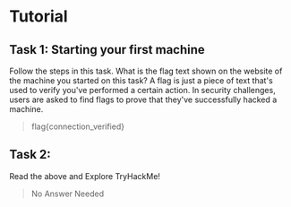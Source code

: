 # Tutorial
## Task 1: Starting your first machine

Follow the steps in this task. What is the flag text shown on the website of the machine you started on this task?
A flag is just a piece of text that's used to verify you've performed a certain action. In security challenges, users are asked to find flags to prove that they've successfully hacked a machine.

> flag{connection_verified} 

## Task 2: 

Read the above and Explore TryHackMe!
> No Answer Needed
